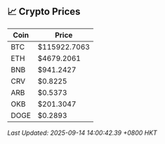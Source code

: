 ## 📈 Crypto Prices

| Coin | Price |
| ---- | ----- |
| BTC | $115922.7063 |
| ETH | $4679.2061 |
| BNB | $941.2427 |
| CRV | $0.8225 |
| ARB | $0.5373 |
| OKB | $201.3047 |
| DOGE | $0.2893 |

_Last Updated: 2025-09-14 14:00:42.39 +0800 HKT_